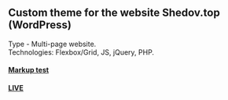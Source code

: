 ## Custom theme for the website Shedov.top (WordPress)
Type - Multi-page website. <br />
Technologies: Flexbox/Grid, JS, jQuery, PHP. <br />
#### [Markup test](https://validator.w3.org/nu/?doc=https%3A%2F%2Fshedov.top%2F)
#### [LIVE](https://shedov.top)

